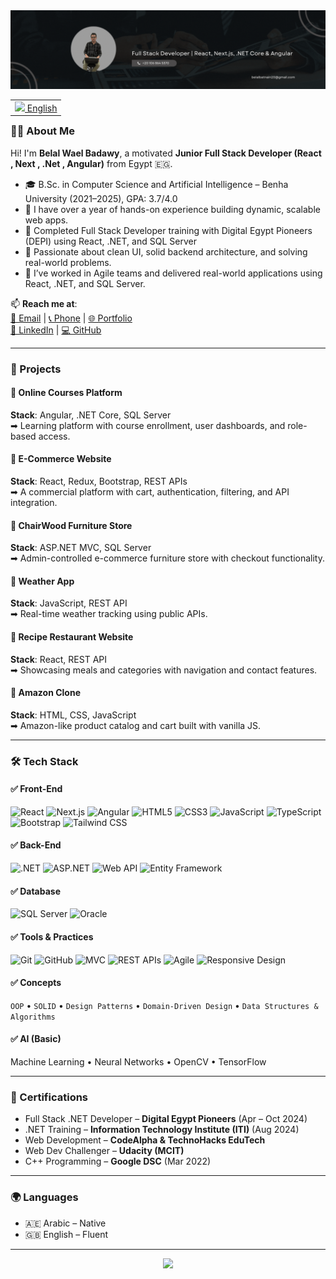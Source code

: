 <img src="Black Minimal Business Personal Profile Linkedin Banner.gif" alt="Header">

<table align="right">
 <tr><td><a href="README.md"><img src="images/us-flag.png" height="13"> English</a></td></tr>
</table>

### 👨‍💻 About Me

Hi! I'm **Belal Wael Badawy**, a motivated **Junior Full Stack Developer (React , Next , .Net , Angular)** from Egypt 🇪🇬.

- 🎓 B.Sc. in Computer Science and Artificial Intelligence – Benha University (2021–2025), GPA: 3.7/4.0
- 🚀 I have over a year of hands-on experience building dynamic, scalable web apps.
- 💼 Completed Full Stack Developer training with Digital Egypt Pioneers (DEPI) using React, .NET, and SQL Server
- 🧠 Passionate about clean UI, solid backend architecture, and solving real-world problems.
- 🤝 I’ve worked in Agile teams and delivered real-world applications using React, .NET, and SQL Server.

📫 **Reach me at**:  
[📧 Email](mailto:belalbatnain20@gmail.com) | [📞 Phone](tel:+201068645370) | [🌐 Portfolio](https://belal-wael.github.io/myPortfolio)  
[🔗 LinkedIn](https://linkedin.com/in/belalwael) | [💻 GitHub](https://github.com/Belal-Wael)

---

### 💼 Projects

#### 🔹 Online Courses Platform  
**Stack**: Angular, .NET Core, SQL Server  
➡ Learning platform with course enrollment, user dashboards, and role-based access.

#### 🔹 E-Commerce Website  
**Stack**: React, Redux, Bootstrap, REST APIs  
➡ A commercial platform with cart, authentication, filtering, and API integration.

#### 🔹 ChairWood Furniture Store  
**Stack**: ASP.NET MVC, SQL Server  
➡ Admin-controlled e-commerce furniture store with checkout functionality.

#### 🔹 Weather App  
**Stack**: JavaScript, REST API  
➡ Real-time weather tracking using public APIs.

#### 🔹 Recipe Restaurant Website  
**Stack**: React, REST API  
➡ Showcasing meals and categories with navigation and contact features.

#### 🔹 Amazon Clone  
**Stack**: HTML, CSS, JavaScript  
➡ Amazon-like product catalog and cart built with vanilla JS.

---

### 🛠️ Tech Stack

#### ✅ Front-End
![React](https://img.shields.io/badge/React-20232A?style=flat&logo=react)
![Next.js](https://img.shields.io/badge/Next.js-000000?style=flat&logo=next.js)
![Angular](https://img.shields.io/badge/Angular-DD0031?style=flat&logo=angular&logoColor=white)
![HTML5](https://img.shields.io/badge/HTML5-E34F26?style=flat&logo=html5&logoColor=white)
![CSS3](https://img.shields.io/badge/CSS3-1572B6?style=flat&logo=css3&logoColor=white)
![JavaScript](https://img.shields.io/badge/JavaScript-F7DF1E?style=flat&logo=javascript&logoColor=black)
![TypeScript](https://img.shields.io/badge/TypeScript-3178C6?style=flat&logo=typescript)
![Bootstrap](https://img.shields.io/badge/Bootstrap-7952B3?style=flat&logo=bootstrap)
![Tailwind CSS](https://img.shields.io/badge/Tailwind_CSS-38B2AC?style=flat&logo=tailwind-css)

#### ✅ Back-End
![.NET](https://img.shields.io/badge/.NET-512BD4?style=flat&logo=dotnet)
![ASP.NET](https://img.shields.io/badge/ASP.NET-5C2D91?style=flat&logo=dotnet)
![Web API](https://img.shields.io/badge/Web%20API-333333?style=flat)
![Entity Framework](https://img.shields.io/badge/Entity%20Framework-68217A?style=flat)

#### ✅ Database
![SQL Server](https://img.shields.io/badge/SQL_Server-CC2927?style=flat&logo=microsoftsqlserver)
![Oracle](https://img.shields.io/badge/Oracle-F80000?style=flat&logo=oracle)

#### ✅ Tools & Practices
![Git](https://img.shields.io/badge/Git-F05032?style=flat&logo=git)
![GitHub](https://img.shields.io/badge/GitHub-181717?style=flat&logo=github)
![MVC](https://img.shields.io/badge/MVC-007ACC?style=flat)
![REST APIs](https://img.shields.io/badge/REST_API-02569B?style=flat&logo=rest)
![Agile](https://img.shields.io/badge/Agile-28A745?style=flat)
![Responsive Design](https://img.shields.io/badge/Responsive%20Design-2196F3?style=flat)

#### ✅ Concepts
`OOP` • `SOLID` • `Design Patterns` • `Domain-Driven Design` • `Data Structures & Algorithms`

#### ✅ AI (Basic)
Machine Learning • Neural Networks • OpenCV • TensorFlow

---

### 📜 Certifications

- Full Stack .NET Developer – **Digital Egypt Pioneers** (Apr – Oct 2024)
- .NET Training – **Information Technology Institute (ITI)** (Aug 2024)
- Web Development – **CodeAlpha & TechnoHacks EduTech**
- Web Dev Challenger – **Udacity (MCIT)**
- C++ Programming – **Google DSC** (Mar 2022)

---

### 🌍 Languages

- 🇦🇪 Arabic – Native  
- 🇬🇧 English – Fluent

---

<p align="center">
  <img src="https://komarev.com/ghpvc/?username=Belal-Wael&style=plastic&label=Views">
</p>
